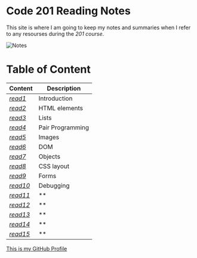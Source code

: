 # Code 201 Reading Notes

This site is where I am going to keep my notes and summaries when I refer to any resourses during the *201 course*.

![Notes](https://store-images.s-microsoft.com/image/apps.3179.13899725065627034.cde70839-621b-4895-8adf-f523b0117ad5.abc02c28-8d42-4aa4-b4d7-1c63ffe3992e?mode=scale&q=90&h=300&w=300)

# Table of Content

 | Content      | Description
------------      | ------------
*[read1](https://sondos-braim.github.io/reading-notes201/class-01)* | Introduction
*[read2](https://sondos-braim.github.io/reading-notes201/read02)* | HTML elements
*[read3](https://sondos-braim.github.io/reading-notes201/read03)* | Lists
*[read4](https://sondos-braim.github.io/reading-notes201/read04)* | Pair Programming
*[read5](https://sondos-braim.github.io/reading-notes201/read05)* | Images
*[read6](https://sondos-braim.github.io/reading-notes201/read06)* | DOM
*[read7](https://sondos-braim.github.io/reading-notes201/read07)* | Objects
*[read8](https://sondos-braim.github.io/reading-notes201/read08)* | CSS layout
*[read9](https://sondos-braim.github.io/reading-notes201/read09)* | Forms
*[read10](https://sondos-braim.github.io/reading-notes201/read10)* | Debugging
*[read11]()* | **
*[read12]()* | **
*[read13]()* | **
*[read14]()* | **
*[read15]()* | **


[This is my GitHub Profile](https://github.com/Sondos-Braim) 
